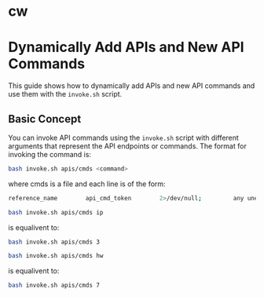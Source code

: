 # cw

# Dynamically Add APIs and New API Commands

This guide shows how to dynamically add APIs and new API commands and use them with the `invoke.sh` script.

## Basic Concept

You can invoke API commands using the `invoke.sh` script with different arguments that represent the API endpoints or commands. The format for invoking the command is:

```bash
bash invoke.sh apis/cmds <command>
```

where cmds is a file and each line is of the form:

```bash
reference_name        api_cmd_token        2>/dev/null;         any unescaped bash/sh code
```
```bash
bash invoke.sh apis/cmds ip
```
is equalivent to:
```bash
bash invoke.sh apis/cmds 3
```
```bash
bash invoke.sh apis/cmds hw 
```
is equalivent to:
```bash
bash invoke.sh apis/cmds 7
```

